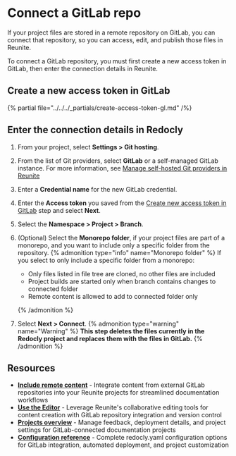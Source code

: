 # Connect a GitLab repo

If your project files are stored in a remote repository on GitLab, you can connect that repository, so you can access, edit, and publish those files in Reunite.

To connect a GitLab repository, you must first create a new access token in GitLab, then enter the connection details in Reunite.

## Create a new access token in GitLab

{% partial file="../../../_partials/create-access-token-gl.md" /%}

## Enter the connection details in Redocly

1. From your project, select **Settings > Git hosting**.
2. From the list of Git providers, select **GitLab** or a self-managed GitLab instance. For more information, see [Manage self-hosted Git providers in Reunite](./self-hosted/gitlab.md)
3. Enter a **Credential name** for the new GitLab credential.
4. Enter the **Access token** you saved from the [Create new access token in GitLab](#create-a-new-access-token-in-gitlab) step and select **Next**.
5. Select the **Namespace > Project > Branch**.
6. (Optional) Select the **Monorepo folder**, if your project files are part of a monorepo, and you want to include only a specific folder from the repository.
   {% admonition type="info" name="Monorepo folder" %}
   If you select to only include a specific folder from a monorepo:

   - Only files listed in file tree are cloned, no other files are included
   - Project builds are started only when branch contains changes to connected folder
   - Remote content is allowed to add to connected folder only

   {% /admonition %}

7. Select **Next > Connect**.
   {% admonition type="warning" name="Warning" %}
   **This step deletes the files currently in the Redocly project and replaces them with the files in GitLab.**
   {% /admonition %}

## Resources

- **[Include remote content](../remote-content/index.md)** - Integrate content from external GitLab repositories into your Reunite projects for streamlined documentation workflows
- **[Use the Editor](../use-editor.md)** - Leverage Reunite's collaborative editing tools for content creation with GitLab repository integration and version control
- **[Projects overview](../projects.md)** - Manage feedback, deployment details, and project settings for GitLab-connected documentation projects
- **[Configuration reference](../../../config/index.md)** - Complete redocly.yaml configuration options for GitLab integration, automated deployment, and project customization
